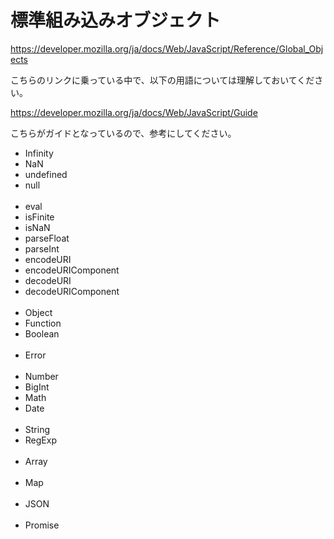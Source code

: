# 標準組み込みオブジェクト
https://developer.mozilla.org/ja/docs/Web/JavaScript/Reference/Global_Objects

こちらのリンクに乗っている中で、以下の用語については理解しておいてください。

https://developer.mozilla.org/ja/docs/Web/JavaScript/Guide

こちらがガイドとなっているので、参考にしてください。


- Infinity
- NaN
- undefined
- null
<br><br>
- eval
- isFinite
- isNaN
- parseFloat
- parseInt
- encodeURI
- encodeURIComponent
- decodeURI
- decodeURIComponent
<br><br>
- Object
- Function
- Boolean
<br><br>
- Error
<br><br>
- Number
- BigInt
- Math
- Date
<br><br>
- String
- RegExp
<br><br>
- Array
<br><br>
- Map
<br><br>
- JSON
<br><br>
- Promise
